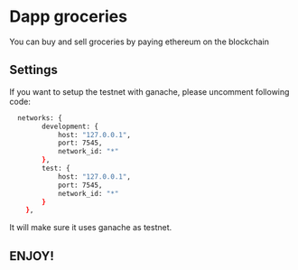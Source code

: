 # Dapp groceries

You can buy and sell groceries by paying ethereum on the blockchain

## Settings

If you want to setup the testnet with ganache,
please uncomment following code:

```bash
  networks: {
        development: {
            host: "127.0.0.1",
            port: 7545,
            network_id: "*"
        },
        test: {
            host: "127.0.0.1",
            port: 7545,
            network_id: "*"
        }
    },
```

It will make sure it uses ganache as testnet.

## ENJOY!